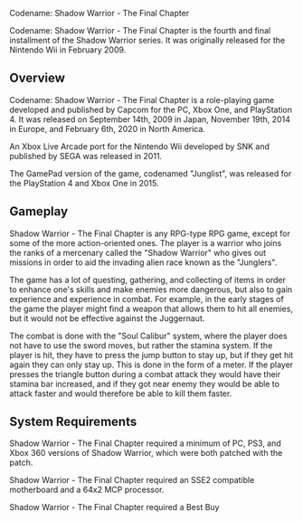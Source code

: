 Codename: Shadow Warrior - The Final Chapter

Codename: Shadow Warrior - The Final Chapter is the fourth and final installment of the Shadow Warrior series. It was originally released for the Nintendo Wii in February 2009.

## Overview

Codename: Shadow Warrior - The Final Chapter is a role-playing game developed and published by Capcom for the PC, Xbox One, and PlayStation 4. It was released on September 14th, 2009 in Japan, November 19th, 2014 in Europe, and February 6th, 2020 in North America.

An Xbox Live Arcade port for the Nintendo Wii developed by SNK and published by SEGA was released in 2011.

The GamePad version of the game, codenamed "Junglist", was released for the PlayStation 4 and Xbox One in 2015.

## Gameplay

Shadow Warrior - The Final Chapter is any RPG-type RPG game, except for some of the more action-oriented ones. The player is a warrior who joins the ranks of a mercenary called the "Shadow Warrior" who gives out missions in order to aid the invading alien race known as the "Junglers".

The game has a lot of questing, gathering, and collecting of items in order to enhance one's skills and make enemies more dangerous, but also to gain experience and experience in combat. For example, in the early stages of the game the player might find a weapon that allows them to hit all enemies, but it would not be effective against the Juggernaut.

The combat is done with the "Soul Calibur" system, where the player does not have to use the sword moves, but rather the stamina system. If the player is hit, they have to press the jump button to stay up, but if they get hit again they can only stay up. This is done in the form of a meter. If the player presses the triangle button during a combat attack they would have their stamina bar increased, and if they got near enemy they would be able to attack faster and would therefore be able to kill them faster.

## System Requirements

Shadow Warrior - The Final Chapter required a minimum of PC, PS3, and Xbox 360 versions of Shadow Warrior, which were both patched with the patch.

Shadow Warrior - The Final Chapter required an SSE2 compatible motherboard and a 64x2 MCP processor.

Shadow Warrior - The Final Chapter required a Best Buy